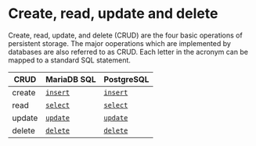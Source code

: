 # Create, read, update and delete

Create, read, update, and delete (CRUD) are the four basic operations of
persistent storage. The major ooperations which are implemented by databases
are also referred to as CRUD. Each letter in the acronym can be mapped to a
standard SQL statement.

| CRUD   | MariaDB SQL     | PostgreSQL       |
| ------ | --------------- | ---------------- |
| create | [`insert`][m_i] | [`insert`][pg_i] |
| read   | [`select`][m_s] | [`select`][pg_s] |
| update | [`update`][m_u] | [`update`][pg_u] |
| delete | [`delete`][m_d] | [`delete`][pg_d] |


[m_i]: https://mariadb.com/kb/en/insert/
[m_s]: https://mariadb.com/kb/en/select/ 
[m_u]: https://mariadb.com/kb/en/update/
[m_d]: https://mariadb.com/kb/en/delete/ 
[pg_i]: https://www.postgresql.org/docs/current/sql-insert.html
[pg_s]: https://www.postgresql.org/docs/current/sql-select.html
[pg_u]: https://www.postgresql.org/docs/current/sql-update.html
[pg_d]: https://www.postgresql.org/docs/current/sql-delete.html
